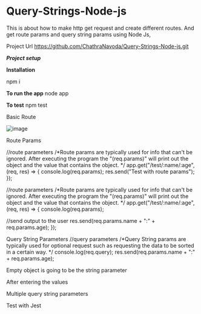 # Query-Strings-Node-js
This is about how to make http get request and create different routes. And get route params and query string params using Node Js,

Project Url
https://github.com/ChathraNavoda/Query-Strings-Node-js.git


***Project setup***

**Installation**

npm i  

**To run the app**
node app  

**To test** 
npm test




Basic Route

![image](https://user-images.githubusercontent.com/91416868/195623751-d26847fd-2f94-428d-99bd-3056f759f669.png)

 

 

Route Params

 
 

//route parameters
/*Route params are typically used for info that can't be ignored. After executing the program the "(req.params)"
 will print out the object and the value that contains the object.  */
app.get("/test/:name/:age", (req, res) => {
  console.log(req.params);
  res.send("Test with route params");
});

 
//route parameters
/*Route params are typically used for info that can't be ignored. After executing the program the "(req.params)"
 will print out the object and the value that contains the object.  */
app.get("/test/:name/:age", (req, res) => {
  console.log(req.params);

  //send output to the user
  res.send(req.params.name + ":" + req.params.age);
});
 






Query String Parameters
//query parameters
  /*Query String params are typically used for optional request such as requesting the data to be sorted in a certain way.
   */
  console.log(req.query);
  res.send(req.params.name + ":" + req.params.age);


Empty object is going to be the string parameter
 

 

After entering the values

 


Multiple query string parameters
 

Test with Jest

